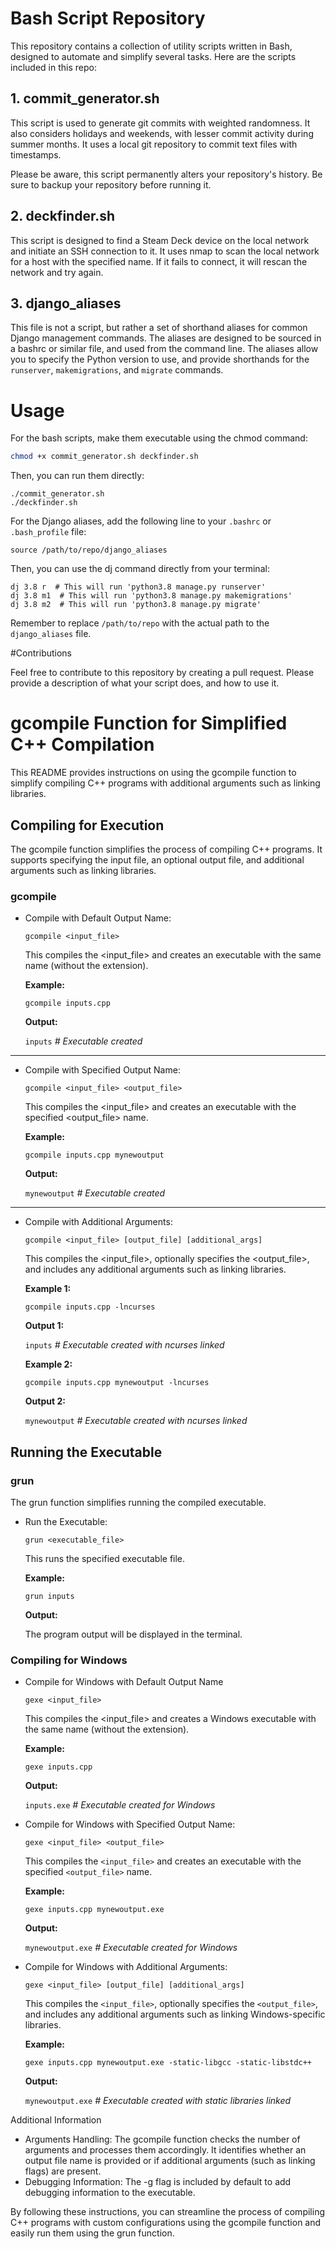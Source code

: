 # Bash Script Repository

This repository contains a collection of utility scripts written in Bash, designed to automate and simplify several tasks. Here are the scripts included in this repo:

## 1. commit_generator.sh

This script is used to generate git commits with weighted randomness. It also considers holidays and weekends, with lesser commit activity during summer months. It uses a local git repository to commit text files with timestamps.

Please be aware, this script permanently alters your repository's history. Be sure to backup your repository before running it.

## 2. deckfinder.sh

This script is designed to find a Steam Deck device on the local network and initiate an SSH connection to it. It uses nmap to scan the local network for a host with the specified name. If it fails to connect, it will rescan the network and try again.

## 3. django_aliases

This file is not a script, but rather a set of shorthand aliases for common Django management commands. The aliases are designed to be sourced in a bashrc or similar file, and used from the command line. The aliases allow you to specify the Python version to use, and provide shorthands for the `runserver`, `makemigrations`, and `migrate` commands.

# Usage

For the bash scripts, make them executable using the chmod command:

```bash
chmod +x commit_generator.sh deckfinder.sh
```

Then, you can run them directly:

```
./commit_generator.sh
./deckfinder.sh
```

For the Django aliases, add the following line to your `.bashrc` or `.bash_profile` file:
```
source /path/to/repo/django_aliases
```

Then, you can use the dj command directly from your terminal:
```
dj 3.8 r  # This will run 'python3.8 manage.py runserver'
dj 3.8 m1  # This will run 'python3.8 manage.py makemigrations'
dj 3.8 m2  # This will run 'python3.8 manage.py migrate'
```

Remember to replace `/path/to/repo` with the actual path to the `django_aliases` file.

#Contributions

Feel free to contribute to this repository by creating a pull request. Please provide a description of what your script does, and how to use it.

# gcompile Function for Simplified C++ Compilation

This README provides instructions on using the gcompile function to simplify compiling C++ programs with additional arguments such as linking libraries.

## Compiling for Execution

The gcompile function simplifies the process of compiling C++ programs. It supports specifying the input file, an optional output file, and additional arguments such as linking libraries.

### gcompile

- Compile with Default Output Name:

  `gcompile <input_file>`

  This compiles the <input_file> and creates an executable with the same name (without the extension).

  **Example:**

  `gcompile inputs.cpp`

  **Output:**

  `inputs`  *# Executable created*

---

- Compile with Specified Output Name:

  `gcompile <input_file> <output_file>`

  This compiles the <input_file> and creates an executable with the specified <output_file> name.

  **Example:**

  `gcompile inputs.cpp mynewoutput`

  **Output:**

  `mynewoutput`  *# Executable created*

---

- Compile with Additional Arguments:

  `gcompile <input_file> [output_file] [additional_args]`

  This compiles the <input_file>, optionally specifies the <output_file>, and includes any additional arguments such as linking libraries.

  **Example 1:**

  `gcompile inputs.cpp -lncurses`

  **Output 1:**

  `inputs`  *# Executable created with ncurses linked*

  **Example 2:**

  `gcompile inputs.cpp mynewoutput -lncurses`

  **Output 2:**

  `mynewoutput`  *# Executable created with ncurses linked*

## Running the Executable

### grun

The grun function simplifies running the compiled executable.

- Run the Executable:

  `grun <executable_file>`

  This runs the specified executable file.

  **Example:**

  `grun inputs`

  **Output:**

  The program output will be displayed in the terminal.

### Compiling for Windows

- Compile for Windows with Default Output Name

  `gexe <input_file>`

  This compiles the <input_file> and creates a Windows executable with the same name (without the extension).

  **Example:**

  `gexe inputs.cpp`

  **Output:**

  `inputs.exe`  *# Executable created for Windows*

- Compile for Windows with Specified Output Name:

  `gexe <input_file> <output_file>`

  This compiles the `<input_file>` and creates an executable with the specified `<output_file>` name.

  **Example:**

  `gexe inputs.cpp mynewoutput.exe`

  **Output:**

  `mynewoutput.exe`  *# Executable created for Windows*

- Compile for Windows with Additional Arguments:

  `gexe <input_file> [output_file] [additional_args]`

  This compiles the `<input_file>`, optionally specifies the `<output_file>`, and includes any additional arguments such as linking Windows-specific libraries.

  **Example:**

  `gexe inputs.cpp mynewoutput.exe -static-libgcc -static-libstdc++`

  **Output:**

  `mynewoutput.exe` *# Executable created with static libraries linked*

Additional Information

- Arguments Handling: The gcompile function checks the number of arguments and processes them accordingly. It identifies whether an output file name is provided or if additional arguments (such as linking flags) are present.
- Debugging Information: The -g flag is included by default to add debugging information to the executable.

By following these instructions, you can streamline the process of compiling C++ programs with custom configurations using the gcompile function and easily run them using the grun function.
